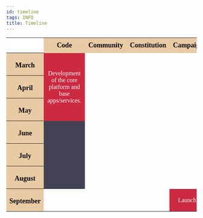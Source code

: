 ```yaml
---
id: timeline
tags: INFO
title: Timeline
---
```


<style>
#tl {
  font-family: Abel;
}
#tl th {
  background: #E8CAA4;
  color: #000;
  font-size: 18px;
  height: 40px;
  padding-bottom: 5px;
  width: 100px;
  max-width: 100px;
}
#tl th.blank {
  background: #fff;
}
#tl th.month {
  height: 60px;
  padding-left: 8px;
  padding-bottom: 0px;
  padding-right: 8px;
  text-align: center;
}
#tl td {
  color: #fff;
  font-size: 16px;
  padding: 10px;
  text-align: center;
  vertical-align: middle;
}
#tl td.focus {
  background: #CC2A41;
}
#tl td.minor {
  background: #424254;
}
</style>
<table id="tl">
<tr>
<th class="blank"></th>
<th>Code</th>
<th>Community</th>
<th>Constitution</th>
<th>Campaign</th>
</tr>
<tr>
<th class="month">March</th>
<td class="focus" rowspan="3">Development of the core platform and base apps/services.</td>
<td></td>
<td></td>
<td></td>
</tr>
<tr>
<th class="month">April</th>
<td></td>
<td></td>
<td></td>
</tr>
<tr>
<th class="month">May</th>
<td></td>
<td></td>
<td></td>
</tr>
<tr>
<th class="month">June</th>
<td class="minor" rowspan="3"></td>
<td></td>
<td></td>
<td></td>
</tr>
<tr>
<th class="month">July</th>
<td></td>
<td></td>
<td></td>
</tr>
<tr>
<th class="month">August</th>
<td></td>
<td></td>
<td></td>
</tr>
<tr>
<th class="month">September</th>
<td></td>
<td></td>
<td></td>
<td class="focus">Launch!</td>
</tr>
</table>